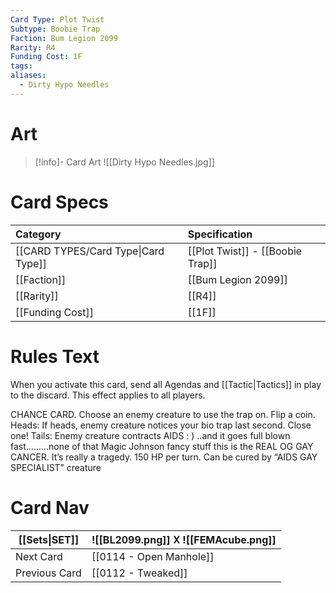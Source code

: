 ```yaml
---
Card Type: Plot Twist
Subtype: Boobie Trap
Faction: Bum Legion 2099
Rarity: R4
Funding Cost: 1F
tags: 
aliases:
  - Dirty Hypo Needles
---
```

# Art

> [!info]- Card Art
> ![[Dirty Hypo Needles.jpg]]

# Card Specs

| Category | Specification| 
| :--- | :--- |
| [[CARD TYPES/Card Type\|Card Type]] | [[Plot Twist]] - [[Boobie Trap]] |  
| [[Faction]] | [[Bum Legion 2099]] |  
| [[Rarity]] | [[R4]] |  
| [[Funding Cost]] | [[1F]] |  

# Rules Text  

When you activate this card, send all Agendas and [[Tactic|Tactics]] in play to the discard. This effect applies to all players.  

CHANCE CARD. Choose an enemy creature to use the trap on. Flip a coin.
Heads: If heads, enemy creature notices your bio trap last second. Close one!
Tails: Enemy creature contracts AIDS : ) ..and it goes full blown fast………none of that Magic Johnson fancy stuff this is the REAL OG GAY CANCER. It’s really a tragedy.
150 HP per turn. Can be cured by “AIDS GAY SPECIALIST” creature

# Card Nav

| [[Sets\|SET]] |  ![[BL2099.png]] 𐌢 ![[FEMAcube.png]] |
| ------------- | ------------------------------ |
| Next Card     | [[0114 - Open Manhole]] |
| Previous Card | [[0112 - Tweaked]] |


